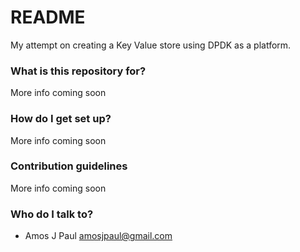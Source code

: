 # README #
My attempt on creating a Key Value store using DPDK as a platform.

### What is this repository for? ###

More info coming soon

### How do I get set up? ###

More info coming soon

### Contribution guidelines ###
More info coming soon

### Who do I talk to? ###

* Amos J Paul <amosjpaul@gmail.com>